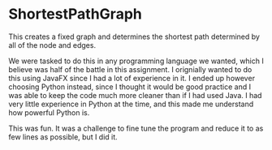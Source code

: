 # ShortestPathGraph
This creates a fixed graph and determines the shortest path determined by all of the node and edges.

We were tasked to do this in any programming language we wanted, which I believe was half of the battle in this assignment. I orignially wanted to do this using JavaFX since I had a lot of experience in it. I ended up however choosing Python instead, since I thought it would be good practice and I was able to keep the code much more cleaner than if I had used Java. I had very little experience in Python at the time, and this made me understand how powerful Python is.

This was fun. It was a challenge to fine tune the program and reduce it to as few lines as possible, but I did it.
